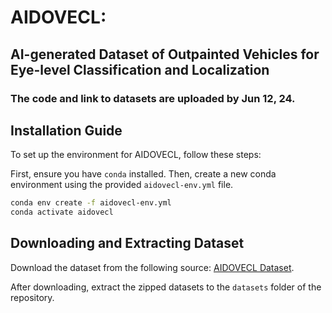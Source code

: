 # AIDOVECL:
## AI-generated Dataset of Outpainted Vehicles for Eye-level Classification and Localization
### The code and link to datasets are uploaded by Jun 12, 24.

## Installation Guide

To set up the environment for AIDOVECL, follow these steps:

First, ensure you have `conda` installed. Then, create a new conda environment using the provided `aidovecl-env.yml` file.

```bash
conda env create -f aidovecl-env.yml
conda activate aidovecl
```

## Downloading and Extracting Dataset

Download the dataset from the following source: <a href="https://huggingface.co/datasets/amir-kazemi/aidovecl/tree/main" target="_blank">AIDOVECL Dataset</a>.

After downloading, extract the zipped datasets to the `datasets` folder of the repository.
